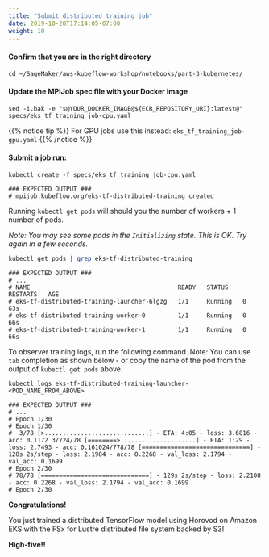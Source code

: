 ```yaml
---
title: "Submit distributed training job"
date: 2019-10-28T17:14:05-07:00
weight: 10 
---
```

#### Confirm that you are in the right directory
```
cd ~/SageMaker/aws-kubeflow-workshop/notebooks/part-3-kubernetes/
```


#### Update the MPIJob spec file with your Docker image

```
sed -i.bak -e "s@YOUR_DOCKER_IMAGE@${ECR_REPOSITORY_URI}:latest@" specs/eks_tf_training_job-cpu.yaml
```
{{% notice tip %}}
For GPU jobs use this instead: `eks_tf_training_job-gpu.yaml`
{{% /notice %}}

#### Submit a job run:
```
kubectl create -f specs/eks_tf_training_job-cpu.yaml

```
```
### EXPECTED OUTPUT ###
# mpijob.kubeflow.org/eks-tf-distributed-training created 
```

Running `kubectl get pods` will should you the number of workers + 1 number of pods.

_Note:  You may see some pods in the `Initializing` state.  This is OK.  Try again in a few seconds._

```bash
kubectl get pods | grep eks-tf-distributed-training

```
```
### EXPECTED OUTPUT ###
# ...
# NAME                                         READY   STATUS    RESTARTS   AGE
# eks-tf-distributed-training-launcher-6lgzg   1/1     Running   0          63s
# eks-tf-distributed-training-worker-0         1/1     Running   0          66s
# eks-tf-distributed-training-worker-1         1/1     Running   0          66s
```

To observer training logs, run the following command.  Note:  You can use `tab` completion as shown below - or copy the name of the pod from the output of `kubectl get pods` above.

```
kubectl logs eks-tf-distributed-training-launcher-<POD_NAME_FROM_ABOVE>

```
```
### EXPECTED OUTPUT ###
# ...
# Epoch 1/30
# Epoch 1/30
#  3/78 [>.............................] - ETA: 4:05 - loss: 3.6816 - acc: 0.1172 3/724/78 [========>.....................] - ETA: 1:29 - loss: 2.7493 - acc: 0.161024/778/78 [==============================] - 128s 2s/step - loss: 2.1984 - acc: 0.2268 - val_loss: 2.1794 - val_acc: 0.1699
# Epoch 2/30
# 78/78 [==============================] - 129s 2s/step - loss: 2.2108 - acc: 0.2268 - val_loss: 2.1794 - val_acc: 0.1699
# Epoch 2/30
```

**Congratulations!**

You just trained a distributed TensorFlow model using Horovod on Amazon EKS with the FSx for Lustre distributed file system backed by S3!  

**High-five!!**
